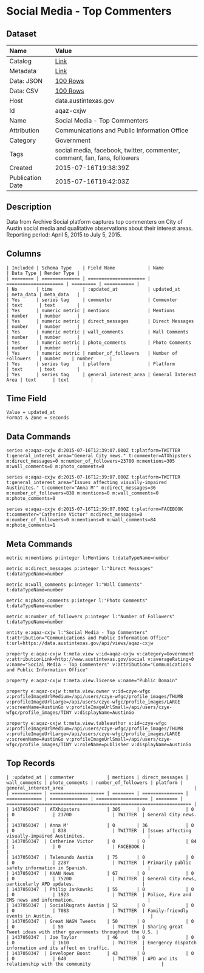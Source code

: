 # Social Media - Top Commenters

## Dataset

| Name | Value |
| :--- | :---- |
| Catalog | [Link](https://catalog.data.gov/dataset/social-media-top-commenters) |
| Metadata | [Link](https://data.austintexas.gov/api/views/aqaz-cxjw) |
| Data: JSON | [100 Rows](https://data.austintexas.gov/api/views/aqaz-cxjw/rows.json?max_rows=100) |
| Data: CSV | [100 Rows](https://data.austintexas.gov/api/views/aqaz-cxjw/rows.csv?max_rows=100) |
| Host | data.austintexas.gov |
| Id | aqaz-cxjw |
| Name | Social Media - Top Commenters |
| Attribution | Communications and Public Information Office |
| Category | Government |
| Tags | social media, facebook, twitter, commenter, comment, fan, fans, followers |
| Created | 2015-07-16T19:38:39Z |
| Publication Date | 2015-07-16T19:42:03Z |

## Description

Data from Archive Social platform captures top commenters on City of Austin social media and qualitative observations about their interest areas. Reporting period: April 5, 2015 to July 5, 2015.

## Columns

```ls
| Included | Schema Type    | Field Name            | Name                  | Data Type | Render Type |
| ======== | ============== | ===================== | ===================== | ========= | =========== |
| No       | time           | :updated_at           | updated_at            | meta_data | meta_data   |
| Yes      | series tag     | commenter             | Commenter             | text      | text        |
| Yes      | numeric metric | mentions              | Mentions              | number    | number      |
| Yes      | numeric metric | direct_messages       | Direct Messages       | number    | number      |
| Yes      | numeric metric | wall_comments         | Wall Comments         | number    | number      |
| Yes      | numeric metric | photo_comments        | Photo Comments        | number    | number      |
| Yes      | numeric metric | number_of_followers   | Number of Followers   | number    | number      |
| Yes      | series tag     | platform              | Platform              | text      | text        |
| Yes      | series tag     | general_interest_area | General Interest Area | text      | text        |
```

## Time Field

```ls
Value = updated_at
Format & Zone = seconds
```

## Data Commands

```ls
series e:aqaz-cxjw d:2015-07-16T12:39:07.000Z t:platform=TWITTER t:general_interest_area="General City news." t:commenter=ATXhipsters m:direct_messages=0 m:number_of_followers=23700 m:mentions=305 m:wall_comments=0 m:photo_comments=0

series e:aqaz-cxjw d:2015-07-16T12:39:07.000Z t:platform=TWITTER t:general_interest_area="Issues affecting visually-impaired Austinites." t:commenter="Anna M'" m:direct_messages=36 m:number_of_followers=838 m:mentions=0 m:wall_comments=0 m:photo_comments=0

series e:aqaz-cxjw d:2015-07-16T12:39:07.000Z t:platform=FACEBOOK t:commenter="Catherine Victor" m:direct_messages=0 m:number_of_followers=0 m:mentions=0 m:wall_comments=84 m:photo_comments=1
```

## Meta Commands

```ls
metric m:mentions p:integer l:Mentions t:dataTypeName=number

metric m:direct_messages p:integer l:"Direct Messages" t:dataTypeName=number

metric m:wall_comments p:integer l:"Wall Comments" t:dataTypeName=number

metric m:photo_comments p:integer l:"Photo Comments" t:dataTypeName=number

metric m:number_of_followers p:integer l:"Number of Followers" t:dataTypeName=number

entity e:aqaz-cxjw l:"Social Media - Top Commenters" t:attribution="Communications and Public Information Office" t:url=https://data.austintexas.gov/api/views/aqaz-cxjw

property e:aqaz-cxjw t:meta.view v:id=aqaz-cxjw v:category=Government v:attributionLink=http://www.austintexas.gov/social v:averageRating=0 v:name="Social Media - Top Commenters" v:attribution="Communications and Public Information Office"

property e:aqaz-cxjw t:meta.view.license v:name="Public Domain"

property e:aqaz-cxjw t:meta.view.owner v:id=czye-wfgc v:profileImageUrlMedium=/api/users/czye-wfgc/profile_images/THUMB v:profileImageUrlLarge=/api/users/czye-wfgc/profile_images/LARGE v:screenName=AustinGo v:profileImageUrlSmall=/api/users/czye-wfgc/profile_images/TINY v:displayName=AustinGo

property e:aqaz-cxjw t:meta.view.tableauthor v:id=czye-wfgc v:profileImageUrlMedium=/api/users/czye-wfgc/profile_images/THUMB v:profileImageUrlLarge=/api/users/czye-wfgc/profile_images/LARGE v:screenName=AustinGo v:profileImageUrlSmall=/api/users/czye-wfgc/profile_images/TINY v:roleName=publisher v:displayName=AustinGo
```

## Top Records

```ls
| :updated_at | commenter            | mentions | direct_messages | wall_comments | photo_comments | number_of_followers | platform | general_interest_area                                                | 
| =========== | ==================== | ======== | =============== | ============= | ============== | =================== | ======== | ==================================================================== | 
| 1437050347  | ATXhipsters          | 305      | 0               | 0             | 0              | 23700               | TWITTER  | General City news.                                                   | 
| 1437050347  | Anna M'              | 0        | 36              | 0             | 0              | 838                 | TWITTER  | Issues affecting visually-impaired Austinites.                       | 
| 1437050347  | Catherine Victor     | 0        | 0               | 84            | 1              | 0                   | FACEBOOK |                                                                      | 
| 1437050347  | Telemundo Austin     | 75       | 0               | 0             | 0              | 2287                | TWITTER  | Primarily public safety information in Spanish.                      | 
| 1437050347  | KXAN News            | 67       | 0               | 0             | 0              | 75200               | TWITTER  | General City news, particularly APD updates.                         | 
| 1437050347  | Philip Jankowski     | 55       | 0               | 0             | 0              | 1923                | TWITTER  | Police, Fire and EMS news and information.                           | 
| 1437050347  | SocialRugrats Austin | 52       | 0               | 0             | 0              | 7083                | TWITTER  | Family-friendly events in Austin.                                    | 
| 1437050347  | Great NAGW Tweets    | 50       | 0               | 0             | 0              | 59                  | TWITTER  | Sharing great Tweet ideas with other governments throughout the U.S. | 
| 1437050347  | Joe Taylor           | 46       | 0               | 0             | 0              | 1610                | TWITTER  | Emergency dispatch information and its affect on traffic.            | 
| 1437050347  | Developer Boost      | 43       | 0               | 0             | 0              | 640                 | TWITTER  | APD and its relationship with the community                          | 
```